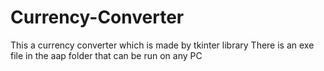 # Currency-Converter
This a currency converter which is made by tkinter library
There is an exe file in the aap folder that can be run on any PC
